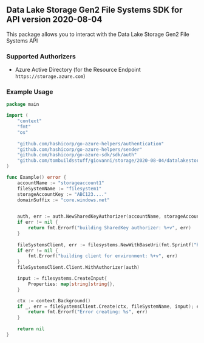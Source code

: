 ## Data Lake Storage Gen2 File Systems SDK for API version 2020-08-04

This package allows you to interact with the Data Lake Storage Gen2 File Systems API

### Supported Authorizers

* Azure Active Directory (for the Resource Endpoint `https://storage.azure.com`)

### Example Usage

```go
package main

import (
	"context"
	"fmt"
	"os"
	
    "github.com/hashicorp/go-azure-helpers/authentication"
    "github.com/hashicorp/go-azure-helpers/sender"
	"github.com/hashicorp/go-azure-sdk/sdk/auth"
    "github.com/tombuildsstuff/giovanni/storage/2020-08-04/datalakestore/filesystems"
)

func Example() error {
	accountName := "storageaccount1"
    fileSystemName := "filesystem1"
	storageAccountKey := "ABC123...."
	domainSuffix := "core.windows.net"
	

	auth, err := auth.NewSharedKeyAuthorizer(accountName, storageAccountKey, auth.SharedKey)
	if err != nil {
		return fmt.Errorf("building SharedKey authorizer: %+v", err)
	}
	
    fileSystemsClient, err := filesystems.NewWithBaseUri(fmt.Sprintf("https://%s.dfs.%s", accountName, domainSuffix))
	if err != nil {
		fmt.Errorf("building client for environment: %+v", err)
	}
	fileSystemsClient.Client.WithAuthorizer(auth)

	input := filesystems.CreateInput{
		Properties: map[string]string{},
	}

	ctx := context.Background()
	if _, err = fileSystemsClient.Create(ctx, fileSystemName, input); err != nil {
		return fmt.Errorf("Error creating: %s", err)
	}
	
    return nil 
}
```